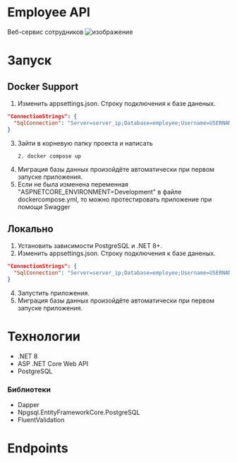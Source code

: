 # Employee API

Веб-сервис сотрудников
![изображение](https://github.com/Denis-A1zek/EmployeeWebService/assets/130150382/e87002e8-3211-43be-93e7-2ebf3fc3bae2)

# Запуск
## Docker Support
1. Изменить appsettings.json. Строку подключения к базе даненых.
~~~ json
"ConnectionStrings": {
  "SqlConnection": "Server=server_ip;Database=employee;Username=USERNAME;Password=PASSWORD"
}
~~~
3. Зайти в корневую папку проекта и написать
   ~~~
   2. docker compose up
   ~~~
4. Миграция базы данных произойдёте автоматически при первом запуске приложения.
5. Если не была изменена переменная "ASPNETCORE_ENVIRONMENT=Development" в файле dockercompose.yml, то можно протестировать приложение при помощи Swagger

## Локально
1. Установить зависимости PostgreSQL и .NET 8+.
2. Изменить appsettings.json. Строку подключения к базе даненых.
~~~ json
"ConnectionStrings": {
  "SqlConnection": "Server=server_ip;Database=employee;Username=USERNAME;Password=PASSWORD"
}
~~~
4. Запустить приложения.
5. Миграция базы данных произойдёте автоматически при первом запуске приложения.

# Технологии

- .NET 8
- ASP .NET Core Web API
- PostgreSQL

### Библиотеки

- Dapper
- Npgsql.EntityFrameworkCore.PostgreSQL
- FluentValidation 

# Endpoints
~~~

~~~
